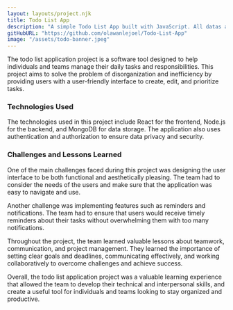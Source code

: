 ```yaml
---
layout: layouts/project.njk
title: Todo List App
description: "A simple Todo List App built with JavaScript. All datas are stored in localstorage. It helps users check list out their plans and tick as they do them."
gitHubURL: "https://github.com/olawanlejoel/Todo-List-App"
image: "/assets/todo-banner.jpeg"
---
```


The todo list application project is a software tool designed to help individuals and teams manage their daily tasks and responsibilities. This project aims to solve the problem of disorganization and inefficiency by providing users with a user-friendly interface to create, edit, and prioritize tasks.

### Technologies Used
The technologies used in this project include React for the frontend, Node.js for the backend, and MongoDB for data storage. The application also uses authentication and authorization to ensure data privacy and security.

### Challenges and Lessons Learned
One of the main challenges faced during this project was designing the user interface to be both functional and aesthetically pleasing. The team had to consider the needs of the users and make sure that the application was easy to navigate and use.

Another challenge was implementing features such as reminders and notifications. The team had to ensure that users would receive timely reminders about their tasks without overwhelming them with too many notifications.

Throughout the project, the team learned valuable lessons about teamwork, communication, and project management. They learned the importance of setting clear goals and deadlines, communicating effectively, and working collaboratively to overcome challenges and achieve success.

Overall, the todo list application project was a valuable learning experience that allowed the team to develop their technical and interpersonal skills, and create a useful tool for individuals and teams looking to stay organized and productive.